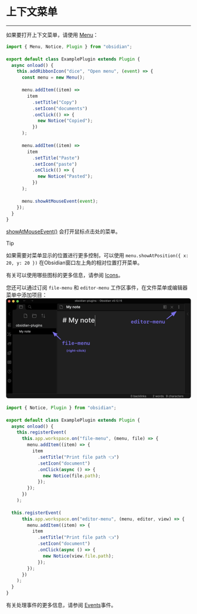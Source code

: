 <!--
 * @Author: Raistlind johnd0712@gmail.com
 * @Date: 2024-01-18 10:18:00
 * @LastEditors: Raistlind
 * @LastEditTime: 2024-01-18 10:18:00
 * @Description: 
-->

# 上下文菜单
---
如果要打开上下文菜单，请使用 [Menu](https://docs.obsidian.md/Reference/TypeScript+API/Menu)：

```ts
import { Menu, Notice, Plugin } from "obsidian";

export default class ExamplePlugin extends Plugin {
  async onload() {
    this.addRibbonIcon("dice", "Open menu", (event) => {
      const menu = new Menu();

      menu.addItem((item) =>
        item
          .setTitle("Copy")
          .setIcon("documents")
          .onClick(() => {
            new Notice("Copied");
          })
      );

      menu.addItem((item) =>
        item
          .setTitle("Paste")
          .setIcon("paste")
          .onClick(() => {
            new Notice("Pasted");
          })
      );

      menu.showAtMouseEvent(event);
    });
  }
}
```

[showAtMouseEvent()](https://docs.obsidian.md/Reference/TypeScript+API/Menu/showAtMouseEvent) 会打开鼠标点击处的菜单。


> [!TIP] 
> 如果需要对菜单显示的位置进行更多控制，可以使用 `menu.showAtPosition({ x: 20, y: 20 })` 在Obsidian窗口左上角的相对位置打开菜单。

有关可以使用哪些图标的更多信息，请参阅 [Icons](https://docs.obsidian.md/Plugins/User+interface/Icons)。

您还可以通过订阅 `file-menu` 和 `editor-menu` 工作区事件，在文件菜单或编辑器菜单中添加项目：
![](../../../public/images/上下文菜单.png)

```ts
import { Notice, Plugin } from "obsidian";

export default class ExamplePlugin extends Plugin {
  async onload() {
    this.registerEvent(
      this.app.workspace.on("file-menu", (menu, file) => {
        menu.addItem((item) => {
          item
            .setTitle("Print file path 👈")
            .setIcon("document")
            .onClick(async () => {
              new Notice(file.path);
            });
        });
      })
    );

  this.registerEvent(
      this.app.workspace.on("editor-menu", (menu, editor, view) => {
        menu.addItem((item) => {
          item
            .setTitle("Print file path 👈")
            .setIcon("document")
            .onClick(async () => {
              new Notice(view.file.path);
            });
        });
      })
    );
  }
}
```

有关处理事件的更多信息，请参阅 [Events](https://docs.obsidian.md/Plugins/Events)事件。
